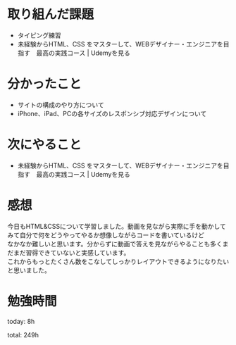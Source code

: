 #  取り組んだ課題
- タイピング練習
- 未経験からHTML、CSS をマスターして、WEBデザイナー・エンジニアを目指す　最高の実践コース | Udemyを見る

# 分かったこと
- サイトの構成のやり方について
- iPhone、iPad、PCの各サイズのレスポンシブ対応デザインについて

# 次にやること
- 未経験からHTML、CSS をマスターして、WEBデザイナー・エンジニアを目指す　最高の実践コース | Udemyを見る

# 感想
今日もHTML&CSSについて学習しました。動画を見ながら実際に手を動かしてみて自分で何をどうやってやるか想像しながらコードを書いているけど  
なかなか難しいと思います。分からずに動画で答えを見ながらやることも多くまだまだ習得できていないと実感しています。  
これからもっとたくさん数をこなしてしっかりレイアウトできるようになりたいと思いました。

# 勉強時間
today: 8h

total: 249h
